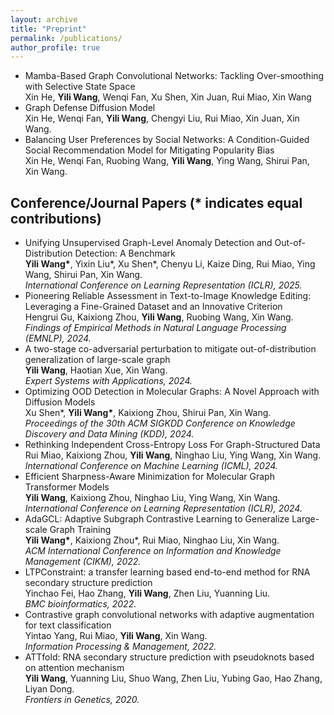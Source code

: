 ```yaml
---
layout: archive
title: "Preprint"
permalink: /publications/
author_profile: true
---
```


<ul>
<li>Mamba-Based Graph Convolutional Networks: Tackling Over-smoothing with Selective State Space<br />
Xin He, <b>Yili Wang</b>, Wenqi Fan, Xu Shen, Xin Juan, Rui Miao, Xin Wang<br /></li>

<li>Graph Defense Diffusion Model<br />
Xin He, Wenqi Fan, <b>Yili Wang</b>, Chengyi Liu, Rui Miao, Xin Juan, Xin Wang.<br /></li>

<li>Balancing User Preferences by Social Networks: A Condition-Guided Social Recommendation Model for Mitigating Popularity Bias<br />
Xin He, Wenqi Fan, Ruobing Wang, <b>Yili Wang</b>, Ying Wang, Shirui Pan, Xin Wang.<br /></li>

</ul>


## Conference/Journal Papers (* indicates equal contributions)

<ul>
<li>Unifying Unsupervised Graph-Level Anomaly Detection and Out-of-Distribution Detection: A Benchmark<br />
<b>Yili Wang*</b>, Yixin Liu*, Xu Shen*, Chenyu Li, Kaize Ding, Rui Miao, Ying Wang, Shirui Pan, Xin Wang.<br />
<i>International Conference on Learning Representation (ICLR), 2025.</i><br /></li>

 
<li>Pioneering Reliable Assessment in Text-to-Image Knowledge Editing: Leveraging a Fine-Grained Dataset and an Innovative Criterion<br />
Hengrui Gu, Kaixiong Zhou, <b>Yili Wang</b>, Ruobing Wang, Xin Wang.<br />
<i>Findings of Empirical Methods in Natural Language Processing (EMNLP), 2024.</i><br /></li>


<li>A two-stage co-adversarial perturbation to mitigate out-of-distribution generalization of large-scale graph<br />
<b>Yili Wang</b>, Haotian Xue, Xin Wang.<br />
<i>Expert Systems with Applications, 2024.</i><br /></li>


<li>Optimizing OOD Detection in Molecular Graphs: A Novel Approach with Diffusion Models<br />
Xu Shen*, <b>Yili Wang*</b>, Kaixiong Zhou, Shirui Pan, Xin Wang.<br />
<i>Proceedings of the 30th ACM SIGKDD Conference on Knowledge Discovery and Data Mining (KDD), 2024.</i><br /></li>


<li>Rethinking Independent Cross-Entropy Loss For Graph-Structured Data<br />
Rui Miao, Kaixiong Zhou, <b>Yili Wang</b>, Ninghao Liu, Ying Wang, Xin Wang.<br />
<i>International Conference on Machine Learning (ICML), 2024.</i><br /></li>


<li>Efficient Sharpness-Aware Minimization for Molecular Graph Transformer Models<br />
<b>Yili Wang</b>, Kaixiong Zhou, Ninghao Liu, Ying Wang, Xin Wang.<br />
<i>International Conference on Learning Representation (ICLR), 2024.</i><br /></li>

<li> AdaGCL: Adaptive Subgraph Contrastive Learning to Generalize Large-scale Graph Training<br />
<b>Yili Wang*</b>, Kaixiong Zhou*, Rui Miao, Ninghao Liu, Xin Wang.<br />
<i>ACM International Conference on Information and Knowledge Management (CIKM), 2022.</i><br /></li>


	
<li>LTPConstraint: a transfer learning based end-to-end method for RNA secondary structure prediction<br />
Yinchao Fei, Hao Zhang, <b>Yili Wang</b>, Zhen Liu, Yuanning Liu.<br />
<i>BMC bioinformatics, 2022.</i><br /></li>

<li>Contrastive graph convolutional networks with adaptive augmentation for text classification<br />
Yintao Yang, Rui Miao, <b>Yili Wang</b>, Xin Wang.<br />
<i>Information Processing & Management, 2022.</i><br /></li>

<li>ATTfold: RNA secondary structure prediction with pseudoknots based on attention mechanism<br />
<b>Yili Wang</b>, Yuanning Liu, Shuo Wang, Zhen Liu, Yubing Gao, Hao Zhang, Liyan Dong.<br />
<i>Frontiers in Genetics, 2020.</i><br /></li>


</ul>
